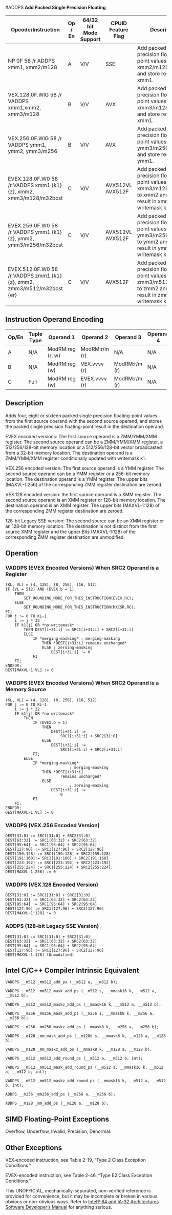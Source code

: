 #ADDPS
**Add Packed Single Precision Floating**

| Opcode/Instruction                                                     | Op / En | 64/32 bit Mode Support | CPUID Feature Flag | Description                                                                                                                  |
| ---------------------------------------------------------------------- | ------- | ---------------------- | ------------------ | ---------------------------------------------------------------------------------------------------------------------------- |
| NP 0F 58 /r ADDPS xmm1, xmm2/m128                                      | A       | V/V                    | SSE                | Add packed single precision floating-point values from xmm2/m128 to xmm1 and store result in xmm1.                           |
| VEX.128.0F.WIG 58 /r VADDPS xmm1,xmm2, xmm3/m128                       | B       | V/V                    | AVX                | Add packed single precision floating-point values from xmm3/m128 to xmm2 and store result in xmm1.                           |
| VEX.256.0F.WIG 58 /r VADDPS ymm1, ymm2, ymm3/m256                      | B       | V/V                    | AVX                | Add packed single precision floating-point values from ymm3/m256 to ymm2 and store result in ymm1.                           |
| EVEX.128.0F.W0 58 /r VADDPS xmm1 {k1}{z}, xmm2, xmm3/m128/m32bcst      | C       | V/V                    | AVX512VL AVX512F   | Add packed single precision floating-point values from xmm3/m128/m32bcst to xmm2 and store result in xmm1 with writemask k1. |
| EVEX.256.0F.W0 58 /r VADDPS ymm1 {k1}{z}, ymm2, ymm3/m256/m32bcst      | C       | V/V                    | AVX512VL AVX512F   | Add packed single precision floating-point values from ymm3/m256/m32bcst to ymm2 and store result in ymm1 with writemask k1. |
| EVEX.512.0F.W0 58 /r VADDPS zmm1 {k1}{z}, zmm2, zmm3/m512/m32bcst {er} | C       | V/V                    | AVX512F            | Add packed single precision floating-point values from zmm3/m512/m32bcst to zmm2 and store result in zmm1 with writemask k1. |

## Instruction Operand Encoding

| Op/En | Tuple Type | Operand 1        | Operand 2     | Operand 3     | Operand 4 |
| ----- | ---------- | ---------------- | ------------- | ------------- | --------- |
| A     | N/A        | ModRM:reg (r, w) | ModRM:r/m (r) | N/A           | N/A       |
| B     | N/A        | ModRM:reg (w)    | VEX.vvvv (r)  | ModRM:r/m (r) | N/A       |
| C     | Full       | ModRM:reg (w)    | EVEX.vvvv (r) | ModRM:r/m (r) | N/A       |

## Description

Adds four, eight or sixteen packed single precision floating-point values from the first source operand with the second source operand, and stores the packed single precision floating-point result in the destination operand.

EVEX encoded versions: The first source operand is a ZMM/YMM/XMM register. The second source operand can be a ZMM/YMM/XMM register, a 512/256/128-bit memory location or a 512/256/128-bit vector broadcasted from a 32-bit memory location. The destination operand is a ZMM/YMM/XMM register conditionally updated with writemask k1.

VEX.256 encoded version: The first source operand is a YMM register. The second source operand can be a YMM register or a 256-bit memory location. The destination operand is a YMM register. The upper bits (MAXVL-1:256) of the corresponding ZMM register destination are zeroed.

VEX.128 encoded version: the first source operand is a XMM register. The second source operand is an XMM register or 128-bit memory location. The destination operand is an XMM register. The upper bits (MAXVL-1:128) of the corresponding ZMM register destination are zeroed.

128-bit Legacy SSE version: The second source can be an XMM register or an 128-bit memory location. The destination is not distinct from the first source XMM register and the upper Bits (MAXVL-1:128) of the corresponding ZMM register destination are unmodified.

## Operation

### VADDPS (EVEX Encoded Versions) When SRC2 Operand is a Register

```
(KL, VL) = (4, 128), (8, 256), (16, 512)
IF (VL = 512) AND (EVEX.b = 1)
    THEN
        SET_ROUNDING_MODE_FOR_THIS_INSTRUCTION(EVEX.RC);
    ELSE
        SET_ROUNDING_MODE_FOR_THIS_INSTRUCTION(MXCSR.RC);
FI;
FOR j := 0 TO KL-1
    i := j * 32
    IF k1[j] OR *no writemask*
        THEN DEST[i+31:i] := SRC1[i+31:i] + SRC2[i+31:i]
        ELSE
            IF *merging-masking* ; merging-masking
                THEN *DEST[i+31:i] remains unchanged*
                ELSE ; zeroing-masking
                    DEST[i+31:i] := 0
            FI
    FI;
ENDFOR;
DEST[MAXVL-1:VL] := 0

```

### VADDPS (EVEX Encoded Versions) When SRC2 Operand is a Memory Source

```
(KL, VL) = (4, 128), (8, 256), (16, 512)
FOR j := 0 TO KL-1
    i := j * 32
    IF k1[j] OR *no writemask*
        THEN
            IF (EVEX.b = 1)
                THEN
                    DEST[i+31:i] :=
                        SRC1[i+31:i] + SRC2[31:0]
                ELSE
                    DEST[i+31:i] :=
                        SRC1[i+31:i] + SRC2[i+31:i]
            FI;
        ELSE
            IF *merging-masking*
                            ; merging-masking
                THEN *DEST[i+31:i]
                        remains unchanged*
                ELSE
                            ; zeroing-masking
                    DEST[i+31:i] :=
                        0
            FI
    FI;
ENDFOR;
DEST[MAXVL-1:VL] := 0

```

### VADDPS (VEX.256 Encoded Version)

```
DEST[31:0] := SRC1[31:0] + SRC2[31:0]
DEST[63:32] := SRC1[63:32] + SRC2[63:32]
DEST[95:64] := SRC1[95:64] + SRC2[95:64]
DEST[127:96] := SRC1[127:96] + SRC2[127:96]
DEST[159:128] := SRC1[159:128] + SRC2[159:128]
DEST[191:160]:= SRC1[191:160] + SRC2[191:160]
DEST[223:192] := SRC1[223:192] + SRC2[223:192]
DEST[255:224] := SRC1[255:224] + SRC2[255:224].
DEST[MAXVL-1:256] := 0

```

### VADDPS (VEX.128 Encoded Version)

```
DEST[31:0] := SRC1[31:0] + SRC2[31:0]
DEST[63:32] := SRC1[63:32] + SRC2[63:32]
DEST[95:64] := SRC1[95:64] + SRC2[95:64]
DEST[127:96] := SRC1[127:96] + SRC2[127:96]
DEST[MAXVL-1:128] := 0

```

### ADDPS (128-bit Legacy SSE Version)

```
DEST[31:0] := SRC1[31:0] + SRC2[31:0]
DEST[63:32] := SRC1[63:32] + SRC2[63:32]
DEST[95:64] := SRC1[95:64] + SRC2[95:64]
DEST[127:96] := SRC1[127:96] + SRC2[127:96]
DEST[MAXVL-1:128] (Unmodified)

```

## Intel C/C++ Compiler Intrinsic Equivalent

```
VADDPS __m512 _mm512_add_ps (__m512 a, __m512 b);

```

```
VADDPS __m512 _mm512_mask_add_ps (__m512 s, __mmask16 k, __m512 a, __m512 b);

```

```
VADDPS __m512 _mm512_maskz_add_ps (__mmask16 k, __m512 a, __m512 b);

```

```
VADDPS __m256 _mm256_mask_add_ps (__m256 s, __mmask8 k, __m256 a, __m256 b);

```

```
VADDPS __m256 _mm256_maskz_add_ps (__mmask8 k, __m256 a, __m256 b);

```

```
VADDPS __m128 _mm_mask_add_ps (__m128d s, __mmask8 k, __m128 a, __m128 b);

```

```
VADDPS __m128 _mm_maskz_add_ps (__mmask8 k, __m128 a, __m128 b);

```

```
VADDPS __m512 _mm512_add_round_ps (__m512 a, __m512 b, int);

```

```
VADDPS __m512 _mm512_mask_add_round_ps (__m512 s, __mmask16 k, __m512 a, __m512 b, int);

```

```
VADDPS __m512 _mm512_maskz_add_round_ps (__mmask16 k, __m512 a, __m512 b, int);

```

```
ADDPS __m256 _mm256_add_ps (__m256 a, __m256 b);

```

```
ADDPS __m128 _mm_add_ps (__m128 a, __m128 b);

```

## SIMD Floating-Point Exceptions

Overflow, Underflow, Invalid, Precision, Denormal.

## Other Exceptions

VEX-encoded instruction, see Table 2-19, “Type 2 Class Exception Conditions.”

EVEX-encoded instruction, see Table 2-46, “Type E2 Class Exception Conditions.”

This UNOFFICIAL, mechanically-separated, non-verified reference is provided for convenience, but it may be
incomplete or broken in various obvious or non-obvious
ways. Refer to [Intel® 64 and IA-32 Architectures Software Developer’s Manual](https://software.intel.com/en-us/download/intel-64-and-ia-32-architectures-sdm-combined-volumes-1-2a-2b-2c-2d-3a-3b-3c-3d-and-4) for anything serious.
